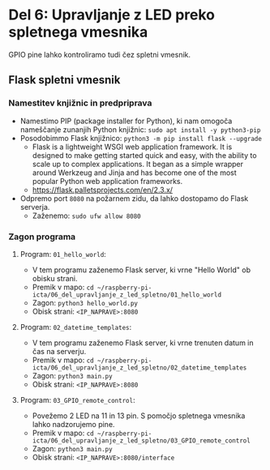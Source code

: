 # Del 6: Upravljanje z LED preko spletnega vmesnika

GPIO pine lahko kontroliramo tudi čez spletni vmesnik.

<!-- ## WebIOPi spletni vmesnik (not supported on Raspberry Pi 5)
[WebIOPi](http://webiopi.trouch.com/) is a web application which allows you to control your Raspberry Pi’s GPIO. Just install it on your Pi, and use any browser from your network.
It’s useful to start enjoying GPIOs and also to debug some circuits without writing any line of code. It also allows to control your Pi’s GPIOs over Internet, so it’s a good starting point for home remote control.

**[Namestitev](https://thepiguy.altervista.org/webiopi-rp3/)**:
- `cd ~/raspberry-pi-icta/06_del_upravljanje_z_led_spletno/`
- `tar xvzf WebIOPi-0.7.1.tar.gz`
- `cd WebIOPi-0.7.1/`
- Verzija na uradni strani ima težave z delovanjem na Raspberry Pi 3B+. Zato uporabimo spodnji popravek.
    - `sudo wget https://raw.githubusercontent.com/doublebind/raspi/master/webiopi-pi2bplus.patch`
    - `sudo patch -p1 -i webiopi-pi2bplus.patch`
- `sudo ./setup.sh`
- Do you want to access WebIOPi over Internet ? Select `Yes`.
- Now reboot the Pi.
- Start WebIOPi by running the command: `sudo /etc/init.d/webiopi start`
- If you want WebIOPi to start automatically on boot, run: `sudo update-rc.d webiopi defaults`
- Once WebIOPi is up and running, you can point your browser to `http://<yourraspberryIP>:8000` (replace yourraspberryIP with the actual IP address or domain name of your Raspberry Pi) and log in using the `webiopi` username and the `raspberry` password. -->


## Flask spletni vmesnik

### Namestitev knjižnic in predpriprava
- Namestimo PIP (package installer for Python), ki nam omogoča nameščanje zunanjih Python knjižnic: `sudo apt install -y python3-pip`
- Posodobimmo Flask knjižnico: `python3 -m pip install flask --upgrade`
    - Flask is a lightweight WSGI web application framework. It is designed to make getting started quick and easy, with the ability to scale up to complex applications. It began as a simple wrapper around Werkzeug and Jinja and has become one of the most popular Python web application frameworks.
    - https://flask.palletsprojects.com/en/2.3.x/
- Odpremo port `8080` na požarnem zidu, da lahko dostopamo do Flask serverja.
    - Zaženemo: `sudo ufw allow 8080`

### Zagon programa
1. Program: `01_hello_world`:
    - V tem programu zaženemo Flask server, ki vrne "Hello World" ob obisku strani.
    - Premik v mapo: `cd ~/raspberry-pi-icta/06_del_upravljanje_z_led_spletno/01_hello_world`
    - Zagon: `python3 hello_world.py`
    - Obisk strani: `<IP_NAPRAVE>:8080`

2. Program: `02_datetime_templates`:
    - V tem programu zaženemo Flask server, ki vrne trenuten datum in čas na serverju.
    - Premik v mapo: `cd ~/raspberry-pi-icta/06_del_upravljanje_z_led_spletno/02_datetime_templates`
    - Zagon: `python3 main.py`
    - Obisk strani: `<IP_NAPRAVE>:8080`

3. Program: `03_GPIO_remote_control`:
    - Povežemo 2 LED na 11 in 13 pin. S pomočjo spletnega vmesnika lahko nadzorujemo pine.
    - Premik v mapo: `cd ~/raspberry-pi-icta/06_del_upravljanje_z_led_spletno/03_GPIO_remote_control`
    - Zagon: `python3 main.py`
    - Obisk strani: `<IP_NAPRAVE>:8080/interface`


